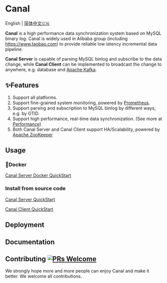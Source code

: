 # Canal

English | [简体中文🇨🇳](https://github.com/alibaba/canal/blob/master/README.md)

**Canal** is a high performance data synchronization system based on MySQL binary log. Canal is widely used in Alibaba group (including https://www.taobao.com) to provide reliable low latency incremental data pipeline.

**Canal Server** is capable of parsing MySQL binlog and subscribe to the data change, while **Canal Client** can be implemented to broadcast the change to anywhere, e.g. database and [Apache Kafka](https://kafka.apache.org/).

## ✨Features
1. Support all platforms.
2. Support fine-grained system monitoring, powered by [Prometheus](https://prometheus.io/).
3. Support parsing and subscription to MySQL binlog by different ways, e.g. by GTID.
4. Support high performance, real-time data synchronization. (See more at [Performance](https://github.com/alibaba/canal/wiki/Performance))
5. Both Canal Server and Canal Client support HA/Scalability, powered by [Apache ZooKeeper](https://zookeeper.apache.org/)

## Usage
### 🐳Docker

[Canal Server Docker QuickStart](https://github.com/alibaba/canal/wiki/Docker-QuickStart)

### Install from source code

[Canal Server QuickStart](https://github.com/alibaba/canal/wiki/QuickStart)

[Canal Client QuickStart](https://github.com/alibaba/canal/wiki/ClientExample)

## Deployment

## Documentation

## Contributing [![PRs Welcome](https://img.shields.io/badge/PRs-welcome-brightgreen.svg?style=flat-square)](http://makeapullrequest.com)
We strongly hope more and more people can enjoy Canal and make it better. We welcome all contributions. 
